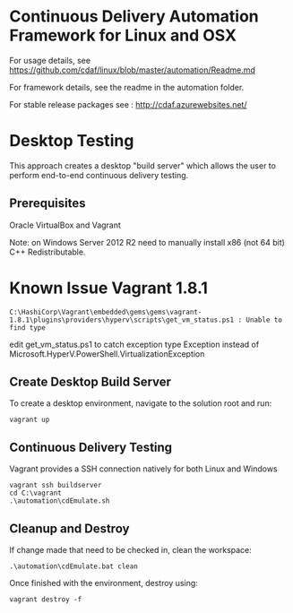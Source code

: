 Continuous Delivery Automation Framework for Linux and OSX
==========================================================

For usage details, see https://github.com/cdaf/linux/blob/master/automation/Readme.md

For framework details, see the readme in the automation folder.

For stable release packages see : http://cdaf.azurewebsites.net/

Desktop Testing
===============
This approach creates a desktop "build server" which allows the user to perform end-to-end continuous delivery testing.

Prerequisites
-------------
Oracle VirtualBox and Vagrant

Note: on Windows Server 2012 R2 need to manually install x86 (not 64 bit) C++ Redistributable.

# Known Issue Vagrant 1.8.1
    C:\HashiCorp\Vagrant\embedded\gems\gems\vagrant-1.8.1\plugins\providers\hyperv\scripts\get_vm_status.ps1 : Unable to find type

edit  get_vm_status.ps1  to catch exception type  Exception  instead of  Microsoft.HyperV.PowerShell.VirtualizationException 

Create Desktop Build Server
---------------------------

To create a desktop environment, navigate to the solution root and run:

    vagrant up

Continuous Delivery Testing
---------------------------

Vagrant provides a SSH connection natively for both Linux and Windows

    vagrant ssh buildserver
    cd C:\vagrant
	.\automation\cdEmulate.sh

Cleanup and Destroy
-------------------
If change made that need to be checked in, clean the workspace:

	.\automation\cdEmulate.bat clean

Once finished with the environment, destroy using:

    vagrant destroy -f
